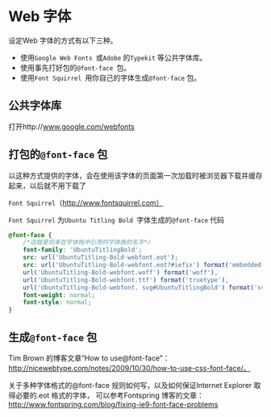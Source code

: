 # Web 字体

设定Web 字体的方式有以下三种。

- 使用`Google Web Fonts `或`Adobe` 的`Typekit` 等公共字体库。 
- 使用事先打好包的`@font-face `包。 
- 使用`Font Squirrel `用你自己的字体生成`@font-face` 包。 

## 公共字体库

打开http://www.google.com/webfonts

##  打包的`@font-face` 包

以这种方式提供的字体，会在使用该字体的页面第一次加载时被浏览器下载并缓存起来，以后就不用下载了

`Font Squirrel`（http://www.fontsquirrel.com） 

`Font Squirrel` 为`Ubuntu Titling Bold `字体生成的`@font-face`  代码

```css
@font-face {
    /*这就是将来在字体栈中引用的字体族的名字*/
    font-family: 'UbuntuTitlingBold';
    src: url('UbuntuTitling-Bold-webfont.eot');
    src: url('UbuntuTitling-Bold-webfont.eot?#iefix') format('embedded-opentype'),
    url('UbuntuTitling-Bold-webfont.woff') format('woff'),
    url('UbuntuTitling-Bold-webfont.ttf') format('truetype'),
    url('UbuntuTitling-Bold-webfont. svg#UbuntuTitlingBold') format('svg');
    font-weight: normal;
    font-style: normal;
}
```

## 生成`@font-face` 包

Tim Brown 的博客文章“How to use@font-face”：http://nicewebtype.com/notes/2009/10/30/how-to-use-css-font-face/。

关于多种字体格式的@font-face 规则如何写，以及如何保证Internet Explorer 取得必要的.eot 格式的字体， 可以参考Fontspring 博客的文章：
http://www.fontspring.com/blog/fixing-ie9-font-face-problems